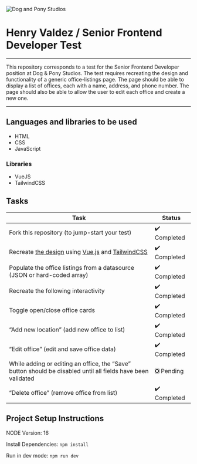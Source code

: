 ![Dog and Pony Studios](https://www.dogandponystudios.com/app/themes/dps/assets/public/images/logo-fbe89868bd.svg)

# Henry Valdez / Senior Frontend Developer Test

** **

This repository corresponds to a test for the Senior Frontend Developer position at Dog & Pony Studios. The test requires recreating the design and functionality of a generic office-listings page. The page should be able to display a list of offices, each with a name, address, and phone number. The page should also be able to allow the user to edit each office and create a new one.

** **

## Languages and libraries to be used

- HTML
- CSS
- JavaScript

### Libraries
- VueJS
- TailwindCSS



## Tasks

|Task | Status|
| ----------- | ----------- |
|Fork this repository (to jump-start your test) | ✔️ Completed |
|Recreate [the design](https://www.figma.com/file/VU2BJHrMmoSEdQmMa1EbYP/Front-end-Test?node-id=2253%3A2129) using [Vue.js](https://vuejs.org/) and [TailwindCSS](https://tailwindcss.com/) | ✔️ Completed |
|Populate the office listings from a datasource (JSON or hard-coded array) | ✔️ Completed |
|Recreate the following interactivity | ✔️ Completed |
|Toggle open/close office cards | ✔️ Completed |
|“Add new location” (add new office to list) | ✔️ Completed |
|“Edit office” (edit and save office data) | ✔️ Completed |
|While adding or editing an office, the “Save” button should be disabled until all fields have been validated | ❎ Pending |
|“Delete office” (remove office from list) | ✔️ Completed |


## Project Setup Instructions

NODE Version: 16

Install Dependencies: `npm install`

Run in dev mode: `npm run dev`

